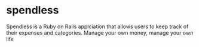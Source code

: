 # spendless
Spendless is a Ruby on Rails applciation that allows users to keep track of their expenses and categories. Manage your own money, manage your own life
